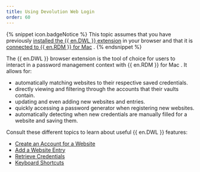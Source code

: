 ```yaml
---
title: Using Devolution Web Login
order: 60
---
```

{% snippet icon.badgeNotice %} 
This topic assumes that you have previously [installed the {{ en.DWL }} extension](/rdm/mac/dwl/installation/) in your browser and that it is [connected to {{ en.RDM }} for Mac](/rdm/mac/dwl/first-login-devolutions-web-login/) . 
{% endsnippet %}
 
The {{ en.DWL }} browser extension is the tool of choice for users to interact in a password management context with {{ en.RDM }} for Mac . It allows for:  

* automatically matching websites to their respective saved credentials. 
* directly viewing and filtering through the accounts that their vaults contain. 
* updating and even adding new websites and entries. 
* quickly accessing a password generator when registering new websites. 
* automatically detecting when new credentials are manually filled for a website and saving them.  

Consult these different topics to learn about useful {{ en.DWL }} features:  

* [Create an Account for a Website](/rdm/mac/dwl/using-devolutions-web-login/create-account-website/) 
* [Add a Website Entry](/rdm/mac/dwl/using-devolutions-web-login/add-website-entry-with-dwl/) 
* [Retrieve Credentials](/rdm/mac/dwl/using-devolutions-web-login/retrieve-credentials/) 
* [Keyboard Shortcuts](/rdm/mac/dwl/settings/keyboard-shortcuts/) 


